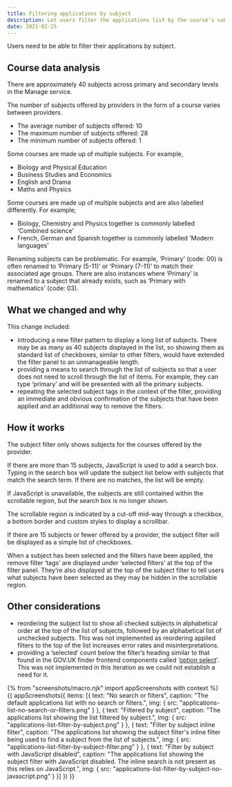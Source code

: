```yaml
---
title: Filtering applications by subject
description: Let users filter the applications list by the course’s subject
date: 2021-02-25
---
```


Users need to be able to filter their applications by subject.

## Course data analysis

There are approximately 40 subjects across primary and secondary levels in the Manage service.

The number of subjects offered by providers in the form of a course varies between providers.

- The average number of subjects offered: 10
- The maximum number of subjects offered: 28
- The minimum number of subjects offered: 1

Some courses are made up of multiple subjects. For example,

- Biology and Physical Education
- Business Studies and Economics
- English and Drama
- Maths and Physics

Some courses are made up of multiple subjects and are also labelled differently. For example;

- Biology, Chemistry and Physics together is commonly labelled ‘Combined science’
- French, German and Spanish together is commonly labelled ‘Modern languages’

Renaming subjects can be problematic. For example, ‘Primary’ (code: 00) is often renamed to ‘Primary (5-11)’ or ‘Primary (7-11)’ to match their associated age groups. There are also instances where ‘Primary’ is renamed to a subject that already exists, such as ‘Primary with mathematics’ (code: 03).

## What we changed and why

This change included:

- introducing a new filter pattern to display a long list of subjects. There may be as many as 40 subjects displayed in the list, so showing them as standard list of checkboxes, similar to other filters, would have extended the filter panel to an unmanageable length.
- providing a means to search through the list of subjects so that a user does not need to scroll through the list of items. For example, they can type ‘primary’ and will be presented with all the primary subjects.
- repeating the selected subject tags in the context of the filter, providing an immediate and obvious confirmation of the subjects that have been applied and an additional way to remove the filters.

## How it works

The subject filter only shows subjects for the courses offered by the provider.

If there are more than 15 subjects, JavaScript is used to add a search box. Typing in the search box will update the subject list below with subjects that match the search term. If there are no matches, the list will be empty.

If JavaScript is unavailable, the subjects are still contained within the scrollable region, but the search box is no longer shown.

The scrollable region is indicated by a cut-off mid-way through a checkbox, a bottom border and custom styles to display a scrollbar.

If there are 15 subjects or fewer offered by a provider, the subject filter will be displayed as a simple list of checkboxes.

When a subject has been selected and the filters have been applied, the remove filter ‘tags’ are displayed under ‘selected filters’ at the top of the filter panel. They’re also displayed at the top of the subject filter to tell users what subjects have been selected as they may be hidden in the scrollable region.

## Other considerations

- reordering the subject list to show all checked subjects in alphabetical order at the top of the list of subjects, followed by an alphabetical list of unchecked subjects. This was not implemented as reordering applied filters to the top of the list increases error rates and misinterpretations.
- providing a ‘selected’ count below the filter’s heading similar to that found in the GOV.UK finder frontend components called ‘[option select](https://finder-frontend.herokuapp.com/component-guide/option-select)’. This was not implemented in this iteration as we could not establish a need for it.

{% from "screenshots/macro.njk" import appScreenshots with context %}
{{ appScreenshots({
  items: [{
    text: "No search or filters",
    caption: "The default applications list with no search or filters.",
    img: {
      src: "applications-list-no-search-or-filters.png"
    }
  }, {
    text: "Filtered by subject",
    caption: "The applications list showing the list filtered by subject.",
    img: {
      src: "applications-list-filter-by-subject.png"
    }
  }, {
    text: "Filter by subject inline filter",
    caption: "The applications list showing the subject filter's inline filter being used to find a subject from the list of subjects.",
    img: {
      src: "applications-list-filter-by-subject-filter.png"
    }
  }, {
    text: "Filter by subject with JavaScript disabled",
    caption: "The applications list showing the subject filter with JavaScript disabled. The inline search is not present as this relies on JavaScript.",
    img: {
      src: "applications-list-filter-by-subject-no-javascript.png"
    }
  }]
}) }}

